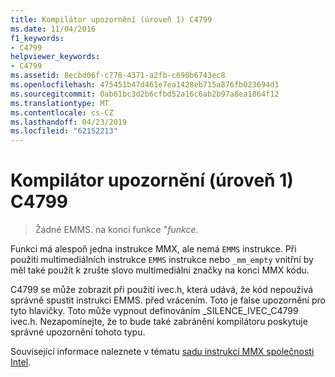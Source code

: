 ```yaml
---
title: Kompilátor upozornění (úroveň 1) C4799
ms.date: 11/04/2016
f1_keywords:
- C4799
helpviewer_keywords:
- C4799
ms.assetid: 8ecbd06f-c778-4371-a2fb-c690b6743ec8
ms.openlocfilehash: 475451b47d461e7ea1428eb715a876fb023694d1
ms.sourcegitcommit: 0ab61bc3d2b6cfbd52a16c6ab2b97a8ea1864f12
ms.translationtype: MT
ms.contentlocale: cs-CZ
ms.lasthandoff: 04/23/2019
ms.locfileid: "62152213"
---
```

# <a name="compiler-warning-level-1-c4799"></a>Kompilátor upozornění (úroveň 1) C4799

> Žádné EMMS. na konci funkce "*funkce*.

Funkci má alespoň jedna instrukce MMX, ale nemá `EMMS` instrukce. Při použití multimediálních instrukce `EMMS` instrukce nebo `_mm_empty` vnitřní by měl také použít k zrušte slovo multimediální značky na konci MMX kódu.

C4799 se může zobrazit při použití ivec.h, která udává, že kód nepoužívá správně spustit instrukci EMMS. před vrácením. Toto je false upozornění pro tyto hlavičky. Toto může vypnout definováním _SILENCE_IVEC_C4799 ivec.h. Nezapomínejte, že to bude také zabránění kompilátoru poskytuje správné upozornění tohoto typu.

Související informace naleznete v tématu [sadu instrukcí MMX společnosti Intel](../../assembler/inline/intel-s-mmx-instruction-set.md).